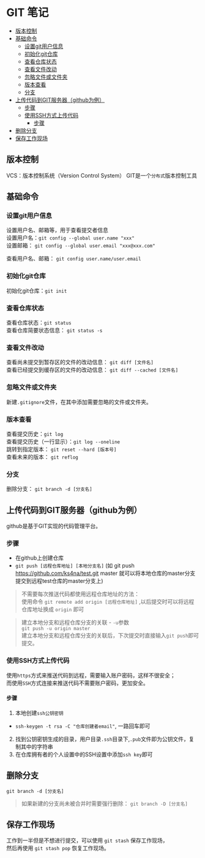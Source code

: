 # GIT 笔记

- [版本控制](#版本控制)
- [基础命令](#基础命令)
  - [设置git用户信息](#设置git用户信息)
  - [初始化git仓库](#初始化git仓库)
  - [查看仓库状态](#查看仓库状态)
  - [查看文件改动](#查看文件改动)
  - [忽略文件或文件夹](#忽略文件或文件夹)
  - [版本查看](#版本查看)
  - [分支](#分支)
- [上传代码到GIT服务器（github为例）](#上传代码到git服务器github为例)
  - [步骤](#步骤)
  - [使用SSH方式上传代码](#使用ssh方式上传代码)
    - [步骤](#步骤-1)
- [删除分支](#删除分支)
- [保存工作现场](#保存工作现场)

## 版本控制
VCS：版本控制系统（Version Control System）
GIT是一个`分布式`版本控制工具

## 基础命令
### 设置git用户信息
设置用户名、邮箱等，用于查看提交者信息  
设置用户名：`git config --global user.name "xxx"`  
设置邮箱： `git config --global user.email "xxx@xxx.com"`  

查看用户名、邮箱： `git config user.name/user.email`

### 初始化git仓库
初始化git仓库：`git init`

### 查看仓库状态
查看仓库状态：`git status`  
查看仓库简要状态信息： `git status -s`

### 查看文件改动
查看尚未提交到暂存区的文件的改动信息： `git diff [文件名]`  
查看已经提交到缓存区的文件的改动信息： `git diff --cached [文件名]`


### 忽略文件或文件夹
新建`.gitignore`文件，在其中添加需要忽略的文件或文件夹。

### 版本查看
查看提交历史：`git log`  
查看提交历史（一行显示）：`git log --oneline`  
跳转到指定版本： `git reset --hard [版本号]`  
查看未来的版本： `git reflog`  

### 分支
删除分支： `git branch -d [分支名]`

## 上传代码到GIT服务器（github为例）
github是基于GIT实现的代码管理平台。

### 步骤
- 在github上创建仓库
- `git push [远程仓库地址] [本地分支名]` (如 git push https://github.com/ks4na/test.git master 就可以将本地仓库的master分支提交到远程test仓库的master分支上)

> 不需要每次推送代码都使用远程仓库地址的方法：  
> 使用命令 `git remote add origin [远程仓库地址]` ,以后提交时可以将远程仓库地址换成 `origin` 即可

> 建立本地分支和远程仓库分支的关联 - `-u`参数  
> `git push -u origin master`  
> 建立本地分支和远程仓库分支的关联后，下次提交时直接输入`git push`即可提交。

### 使用SSH方式上传代码
使用`https`方式来推送代码到远程，需要输入账户密码，这样不很安全；  
而使用`SSH`方式连接来推送代码不需要账户密码，更加安全。

#### 步骤
1. 本地创建`ssh公钥密钥`
  - `ssh-keygen -t rsa -C "仓库创建者email"`, 一路回车即可
2. 找到公钥密钥生成的目录，用户目录`.ssh`目录下,`.pub`文件即为公钥文件，复制其中的字符串
3. 在仓库拥有者的个人设置中的SSH设置中添加`ssh key`即可

## 删除分支
`git branch -d [分支名]`  
> 如果新建的分支尚未被合并时需要强行删除： `git branch -D [分支名]`

## 保存工作现场
工作到一半但是不想进行提交，可以使用 `git stash` 保存工作现场，  
然后再使用 `git stash pop` 恢复工作现场。